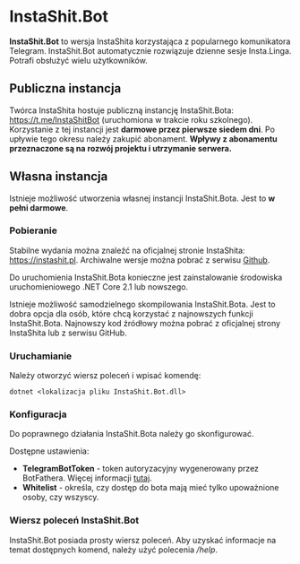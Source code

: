 # InstaShit.Bot

**InstaShit.Bot** to wersja InstaShita korzystająca z popularnego komunikatora Telegram. InstaShit.Bot automatycznie rozwiązuje dzienne sesje Insta.Linga. Potrafi obsłużyć wielu użytkowników.

## Publiczna instancja

Twórca InstaShita hostuje publiczną instancję InstaShit.Bota: https://t.me/InstaShitBot (uruchomiona w trakcie roku szkolnego). Korzystanie z tej instancji jest **darmowe przez pierwsze siedem dni**. Po upływie tego okresu należy zakupić abonament. **Wpływy z abonamentu przeznaczone są na rozwój projektu i utrzymanie serwera.**

## Własna instancja

Istnieje możliwość utworzenia własnej instancji InstaShit.Bota. Jest to **w pełni darmowe**.

### Pobieranie

Stabilne wydania można znaleźć na oficjalnej stronie InstaShita: https://instashit.pl. Archiwalne wersje można pobrać z serwisu [Github](https://github.com/konrad11901/InstaShit.Bot/releases). 

Do uruchomienia InstaShit.Bota konieczne jest zainstalowanie środowiska uruchomieniowego .NET Core 2.1 lub nowszego.

Istnieje możliwość samodzielnego skompilowania InstaShit.Bota. Jest to dobra opcja dla osób, które chcą korzystać z najnowszych funkcji InstaShit.Bota. Najnowszy kod źródłowy można pobrać z oficjalnej strony InstaShita lub z serwisu GitHub.

### Uruchamianie

Należy otworzyć wiersz poleceń i wpisać komendę:

```
dotnet <lokalizacja pliku InstaShit.Bot.dll>
```

### Konfiguracja

Do poprawnego działania InstaShit.Bota należy go skonfigurować.

Dostępne ustawienia:

* **TelegramBotToken** - token autoryzacyjny wygenerowany przez BotFathera. Więcej informacji [tutaj](https://core.telegram.org/bots#6-botfather).
* **Whitelist** - określa, czy dostęp do bota mają mieć tylko upoważnione osoby, czy wszyscy.

### Wiersz poleceń InstaShit.Bot

InstaShit.Bot posiada prosty wiersz poleceń. Aby uzyskać informacje na temat dostępnych komend, należy użyć polecenia _/help_.